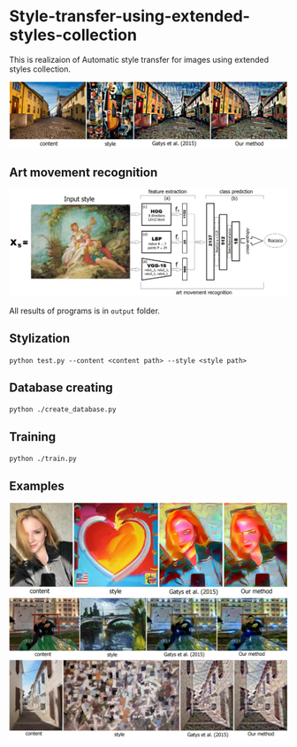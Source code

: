 # Style-transfer-using-extended-styles-collection  
This is realizaion of Automatic style transfer for images using extended styles collection.  

<img src="images/compare2.jpg">  

## Art movement recognition  
<img src="images/scheme.png">  

All results of programs is in `output` folder.  
## Stylization  
`python test.py --content <content path> --style <style path>`  
## Database creating  
`python ./create_database.py`  
## Training
`python ./train.py`  
## Examples  

<img src="images/compare1.jpg">  
<img src="images/compare3.jpg"> 
<img src="images/compare4.jpg"> 
